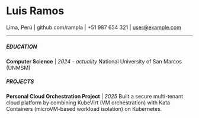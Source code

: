# Luis Ramos
Lima, Perú   |   github.com/rampla   |   +51 987 654 321   |   user@example.com

---
##### EDUCATION
**Computer Science** | *2024 - actuality*
National University of San Marcos (UNMSM)

##### PROJECTS
**Personal Cloud Orchestration Project** | *2025*
Built a secure multi-tenant cloud platform by combining KubeVirt (VM orchestration) with Kata Containers (microVM-based workload isolation) on Kubernetes.

